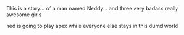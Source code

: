 This is a story... of a man named Neddy... and three very badass really
awesome girls

ned is going to play apex while everyone else stays in this dumd world
